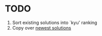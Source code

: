 # TODO

1. Sort existing solutions into `kyu' ranking
1. Copy over [newest solutions](https://www.codewars.com/users/jaf7C7/completed_solutions)
